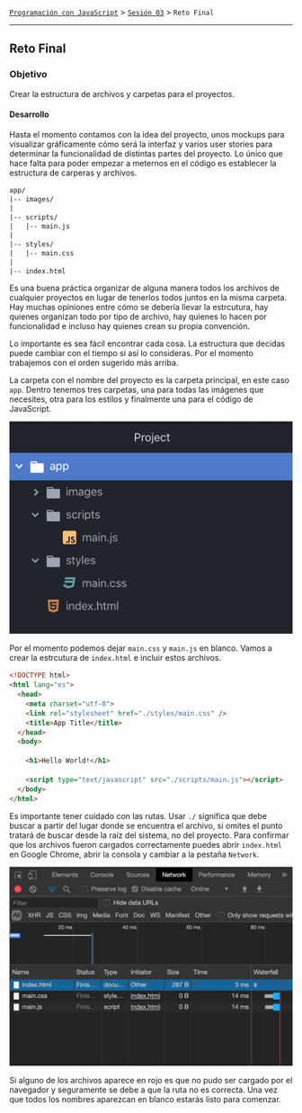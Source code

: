 [`Programación con JavaScript`](../../Readme.md) > [`Sesión 03`](../Readme.md) > `Reto Final`

---

## Reto Final

### Objetivo

Crear la estructura de archivos y carpetas para el proyectos.

#### Desarrollo

Hasta el momento contamos con la idea del proyecto, unos mockups para visualizar gráficamente cómo será la interfaz y varios user stories para determinar la funcionalidad de distintas partes del proyecto. Lo único que hace falta para poder empezar a meternos en el código es establecer la estructura de carperas y archivos.

```
app/
|-- images/
|
|-- scripts/
|   |-- main.js
|
|-- styles/
|   |-- main.css
|
|-- index.html
```

Es una buena práctica organizar de alguna manera todos los archivos de cualquier proyectos en lugar de tenerlos todos juntos en la misma carpeta. Hay muchas opiniones entre cómo se debería llevar la estrcutura, hay quienes organizan todo por tipo de archivo, hay quienes lo hacen por funcionalidad e incluso hay quienes crean su propia convención.

Lo importante es sea fácil encontrar cada cosa. La estructura que decidas puede cambiar con el tiempo si así lo consideras. Por el momento trabajemos con el orden sugerido más arriba.

La carpeta con el nombre del proyecto es la carpeta principal, en este caso `app`. Dentro tenemos tres carpetas, una para todas las imágenes que necesites, otra para los estilos y finalmente una para el código de JavaScript.

![Folder Structure](./assets/folder-structure.png)

Por el momento podemos dejar `main.css` y `main.js` en blanco. Vamos a crear la estrcutura de `index.html` e incluir estos archivos.

```html
<!DOCTYPE html>
<html lang="es">
  <head>
    <meta charset="utf-8">
    <link rel="stylesheet" href="./styles/main.css" />
    <title>App Title</title>
  </head>
  <body>

    <h1>Hello World!</h1>

    <script type="text/javascript" src="./scripts/main.js"></script>
  </body>
</html>
```

Es importante tener cuidado con las rutas. Usar `./` significa que debe buscar a partir del lugar donde se encuentra el archivo, si omites el punto tratará de buscar desde la raíz del sistema, no del proyecto. Para confirmar que los archivos fueron cargados correctamente puedes abrir `index.html` en Google Chrome, abrir la consola y cambiar a la pestaña `Network`.

![Network](./assets/network.png)

Si alguno de los archivos aparece en rojo es que no pudo ser cargado por el navegador y seguramente se debe a que la ruta no es correcta. Una vez que todos los nombres aparezcan en blanco estarás listo para comenzar.
